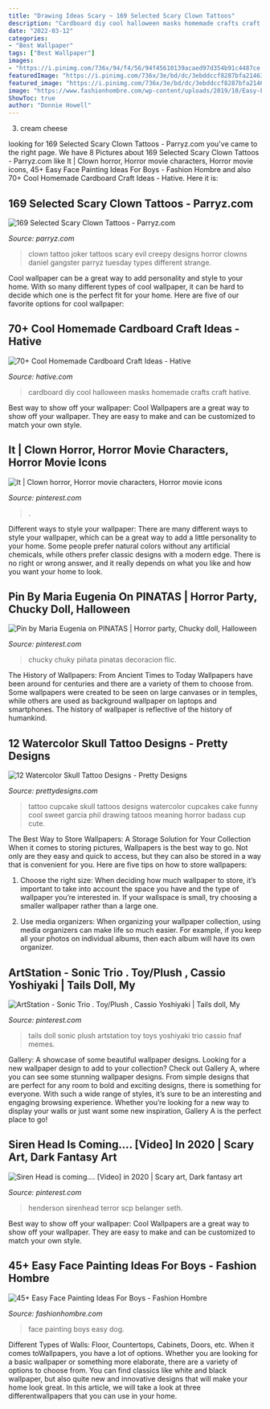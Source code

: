 ```yaml
---
title: "Drawing Ideas Scary ~ 169 Selected Scary Clown Tattoos"
description: "Cardboard diy cool halloween masks homemade crafts craft hative"
date: "2022-03-12"
categories:
- "Best Wallpaper"
tags: ["Best Wallpaper"]
images:
- "https://i.pinimg.com/736x/94/f4/56/94f45610139acaed97d354b91c4487ce.jpg"
featuredImage: "https://i.pinimg.com/736x/3e/bd/dc/3ebddccf8287bfa214633e82c9227127.jpg"
featured_image: "https://i.pinimg.com/736x/3e/bd/dc/3ebddccf8287bfa214633e82c9227127.jpg"
image: "https://www.fashionhombre.com/wp-content/uploads/2019/10/Easy-Face-Painting-Ideas-For-Boys-23.jpg"
ShowToc: true
author: "Donnie Howell"
---
```



3. cream cheese 

	

		
looking for 169 Selected Scary Clown Tattoos - Parryz.com you've came to the right page. We have 8 Pictures about 169 Selected Scary Clown Tattoos - Parryz.com like It | Clown horror, Horror movie characters, Horror movie icons, 45+ Easy Face Painting Ideas For Boys - Fashion Hombre and also 70+ Cool Homemade Cardboard Craft Ideas - Hative. Here it is:
		
    
## 169 Selected Scary Clown Tattoos - Parryz.com

<img loading=lazy src="http://parryz.com/wp-content/uploads/2017/11/Rolling-Laughing-Clown-Tattoo.jpg" onerror="this.onerror=null;this.src='https://tse4.mm.bing.net/th?id=OIP.enPZlKrMn3y_UHLf5D1scQHaJ5&amp;pid=15.1';" alt="169 Selected Scary Clown Tattoos - Parryz.com">

_Source: parryz.com_

>clown tattoo joker tattoos scary evil creepy designs horror clowns daniel gangster parryz tuesday types different strange. 

	

Cool wallpaper can be a great way to add personality and style to your home. With so many different types of cool wallpaper, it can be hard to decide which one is the perfect fit for your home. Here are five of our favorite options for cool wallpaper: 

    
## 70+ Cool Homemade Cardboard Craft Ideas - Hative

<img loading=lazy src="https://hative.com/wp-content/uploads/2014/04/cardboard-crafts/11-diy-halloween-masks.jpg" onerror="this.onerror=null;this.src='https://tse1.mm.bing.net/th?id=OIP.uG6X6SdVYsc8DfMd8mFvywHaKO&amp;pid=15.1';" alt="70+ Cool Homemade Cardboard Craft Ideas - Hative">

_Source: hative.com_

>cardboard diy cool halloween masks homemade crafts craft hative. 

	

Best way to show off your wallpaper:
Cool Wallpapers are a great way to show off your wallpaper. They are easy to make and can be customized to match your own style.

    
## It | Clown Horror, Horror Movie Characters, Horror Movie Icons

<img loading=lazy src="https://i.pinimg.com/736x/94/f4/56/94f45610139acaed97d354b91c4487ce.jpg" onerror="this.onerror=null;this.src='https://tse3.mm.bing.net/th?id=OIP.yi4q47x2g1X61sy5_SbBmgHaLO&amp;pid=15.1';" alt="It | Clown horror, Horror movie characters, Horror movie icons">

_Source: pinterest.com_

>. 

	

Different ways to style your wallpaper:
There are many different ways to style your wallpaper, which can be a great way to add a little personality to your home. Some people prefer natural colors without any artificial chemicals, while others prefer classic designs with a modern edge. There is no right or wrong answer, and it really depends on what you like and how you want your home to look.

    
## Pin By Maria Eugenia On PINATAS | Horror Party, Chucky Doll, Halloween

<img loading=lazy src="https://i.pinimg.com/736x/3e/bd/dc/3ebddccf8287bfa214633e82c9227127.jpg" onerror="this.onerror=null;this.src='https://tse2.mm.bing.net/th?id=OIP.QLiol-TNsm59X84IKSORjAHaJ4&amp;pid=15.1';" alt="Pin by Maria Eugenia on PINATAS | Horror party, Chucky doll, Halloween">

_Source: pinterest.com_

>chucky chuky piñata pinatas decoracion flic. 

	

The History of Wallpapers: From Ancient Times to Today
Wallpapers have been around for centuries and there are a variety of them to choose from. Some wallpapers were created to be seen on large canvases or in temples, while others are used as background wallpaper on laptops and smartphones. The history of wallpaper is reflective of the history of humankind.

    
## 12 Watercolor Skull Tattoo Designs - Pretty Designs

<img loading=lazy src="https://www.prettydesigns.com/wp-content/uploads/2014/12/Skull-Cupcake-Tattoo.jpg" onerror="this.onerror=null;this.src='https://tse3.mm.bing.net/th?id=OIP.g-_SGCJYts3PKa4ErxqF_wHaMd&amp;pid=15.1';" alt="12 Watercolor Skull Tattoo Designs - Pretty Designs">

_Source: prettydesigns.com_

>tattoo cupcake skull tattoos designs watercolor cupcakes cake funny cool sweet garcia phil drawing tatoos meaning horror badass cup cute. 

	

The Best Way to Store Wallpapers: A Storage Solution for Your Collection
When it comes to storing pictures, Wallpapers is the best way to go. Not only are they easy and quick to access, but they can also be stored in a way that is convenient for you. Here are five tips on how to store wallpapers:
1) Choose the right size: When deciding how much wallpaper to store, it’s important to take into account the space you have and the type of wallpaper you’re interested in. If your wallspace is small, try choosing a smaller wallpaper rather than a large one.

2) Use media organizers: When organizing your wallpaper collection, using media organizers can make life so much easier. For example, if you keep all your photos on individual albums, then each album will have its own organizer.

    
## ArtStation - Sonic Trio . Toy/Plush , Cassio Yoshiyaki | Tails Doll, My

<img loading=lazy src="https://i.pinimg.com/736x/32/0e/ce/320ece67745e8ab79c47ee8b2994aeda.jpg" onerror="this.onerror=null;this.src='https://tse1.mm.bing.net/th?id=OIP.dVxU0zPiFsOB9h0a-HZy7AHaKe&amp;pid=15.1';" alt="ArtStation - Sonic Trio . Toy/Plush , Cassio Yoshiyaki | Tails doll, My">

_Source: pinterest.com_

>tails doll sonic plush artstation toy toys yoshiyaki trio cassio fnaf memes. 

	

Gallery: A showcase of some beautiful wallpaper designs.
Looking for a new wallpaper design to add to your collection? Check out Gallery A, where you can see some stunning wallpaper designs. From simple designs that are perfect for any room to bold and exciting designs, there is something for everyone. With such a wide range of styles, it’s sure to be an interesting and engaging browsing experience. Whether you’re looking for a new way to display your walls or just want some new inspiration, Gallery A is the perfect place to go!





	
	
    
## Siren Head Is Coming.... [Video] In 2020 | Scary Art, Dark Fantasy Art

<img loading=lazy src="https://i.pinimg.com/736x/02/30/ed/0230ed939f613e250c04f6c25467401f.jpg" onerror="this.onerror=null;this.src='https://tse1.mm.bing.net/th?id=OIP.Yp2FU_dqzMggrM3rNRFNCwAAAA&amp;pid=15.1';" alt="Siren Head is coming.... [Video] in 2020 | Scary art, Dark fantasy art">

_Source: pinterest.com_

>henderson sirenhead terror scp belanger seth. 

	

Best way to show off your wallpaper:
Cool Wallpapers are a great way to show off your wallpaper. They are easy to make and can be customized to match your own style.

    
## 45+ Easy Face Painting Ideas For Boys - Fashion Hombre

<img loading=lazy src="https://www.fashionhombre.com/wp-content/uploads/2019/10/Easy-Face-Painting-Ideas-For-Boys-23.jpg" onerror="this.onerror=null;this.src='https://tse3.mm.bing.net/th?id=OIP.dAQJtyua0oX8t2E4NJq_dAHaLH&amp;pid=15.1';" alt="45+ Easy Face Painting Ideas For Boys - Fashion Hombre">

_Source: fashionhombre.com_

>face painting boys easy dog. 

	

Different Types of Walls: Floor, Countertops, Cabinets, Doors, etc.
When it comes toWallpapers, you have a lot of options. Whether you are looking for a basic wallpaper or something more elaborate, there are a variety of options to choose from. You can find classics like white and black wallpaper, but also quite new and innovative designs that will make your home look great. In this article, we will take a look at three differentwallpapers that you can use in your home.


